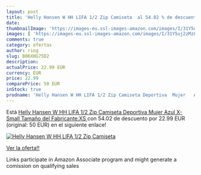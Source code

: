 ```yaml
---
layout: post
title: 'Helly Hansen W HH LIFA 1/2 Zip Camiseta  al 54.02 % de descuento'
date: 
thumbnailImage: 'https://images-eu.ssl-images-amazon.com/images/I/31Y5uj2zMzL._SL200_.jpg'
images: [ 'https://images-eu.ssl-images-amazon.com/images/I/31Y5uj2zMzL._SL200_.jpg' ]
comments: true
category: ofertas
author: ring
slug: B06XHG75D2
description:
actualPrice: 22.99 EUR
currency: EUR
price: 22.99
comparePrice: 50 EUR
inStock: true
prodname: 'Helly Hansen W HH LIFA 1/2 Zip Camiseta Deportiva  Mujer   Azul   X-Small  Tamaño del Fabricante:XS '
---
```


Está [Helly Hansen W HH LIFA 1/2 Zip Camiseta Deportiva  Mujer   Azul   X-Small  Tamaño del Fabricante:XS ](https://www.amazon.es/dp/B06XHG75D2/?tag=tolees-21) con 54.02 de descuento por 22.99 EUR (original: 50 EUR) en el siguiente enlace!

[![Helly Hansen W HH LIFA 1/2 Zip Camiseta ](https://images-eu.ssl-images-amazon.com/images/I/31Y5uj2zMzL._SL200_.jpg)](https://www.amazon.es/dp/B06XHG75D2/?tag=tolees-21)

[Ver la oferta!!](https://www.amazon.es/dp/B06XHG75D2/?tag=tolees-21)

Links participate in Amazon Associate program and might generate a comission on qualifying sales


